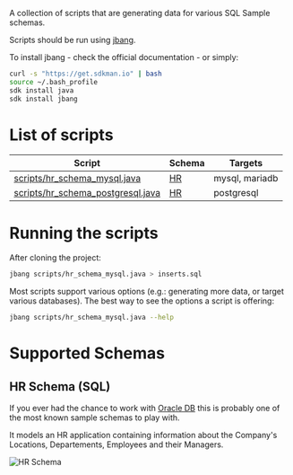 A collection of scripts that are generating data for various SQL Sample schemas.

Scripts should be run using [jbang](https://github.com/jbangdev/jbang).

To install jbang - check the official documentation - or simply:

```sh
curl -s "https://get.sdkman.io" | bash 
source ~/.bash_profile
sdk install java 
sdk install jbang
```

# List of scripts

| Script | Schema | Targets |
| ------ | ------ | ------- |
| [scripts/hr_schema_mysql.java](https://github.com/nomemory/neat-sample-databases-generators/blob/main/scripts/hr_schema_mysql.java) | [HR](#hr-schema-sql) | mysql, mariadb |
| [scripts/hr_schema_postgresql.java](https://github.com/nomemory/neat-sample-databases-generators/blob/main/scripts/hr_schema_postgresql.java) | [HR](#hr-schema-sql) | postgresql |

# Running the scripts

After cloning the project:

```sh
jbang scripts/hr_schema_mysql.java > inserts.sql
```

Most scripts support various options (e.g.: generating more data, or target various databases). The best way to see the options a script is offering:

```sh
jbang scripts/hr_schema_mysql.java --help
```

# Supported Schemas

## HR Schema (SQL)

If you ever had the chance to work with [Oracle DB](https://www.oracle.com/ro/database/technologies/) this is probably one of the most known sample schemas to play with. 

It models an HR application containing information about the Company's Locations, Departements, Employees and their Managers.

![HR Schema](https://github.com/nomemory/neat-sample-databases-generators/blob/main/assets/hr-schema.png)
